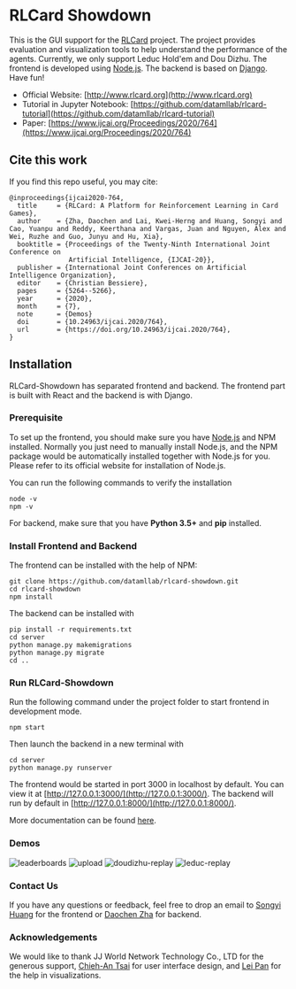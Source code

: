 # RLCard Showdown
This is the GUI support for the [RLCard](https://github.com/datamllab/rlcard) project. The project provides evaluation and visualization tools to help understand the performance of the agents. Currently, we only support Leduc Hold'em and Dou Dizhu. The frontend is developed using [Node.js](https://nodejs.org/). The backend is based on [Django](https://www.djangoproject.com/). Have fun!

*   Official Website: [http://www.rlcard.org](http://www.rlcard.org)
*   Tutorial in Jupyter Notebook: [https://github.com/datamllab/rlcard-tutorial](https://github.com/datamllab/rlcard-tutorial)
*   Paper: [https://www.ijcai.org/Proceedings/2020/764](https://www.ijcai.org/Proceedings/2020/764)

## Cite this work
If you find this repo useful, you may cite:
```bibtext
@inproceedings{ijcai2020-764,
  title     = {RLCard: A Platform for Reinforcement Learning in Card Games},
  author    = {Zha, Daochen and Lai, Kwei-Herng and Huang, Songyi and Cao, Yuanpu and Reddy, Keerthana and Vargas, Juan and Nguyen, Alex and Wei, Ruzhe and Guo, Junyu and Hu, Xia},
  booktitle = {Proceedings of the Twenty-Ninth International Joint Conference on
               Artificial Intelligence, {IJCAI-20}},
  publisher = {International Joint Conferences on Artificial Intelligence Organization},             
  editor    = {Christian Bessiere},	
  pages     = {5264--5266},
  year      = {2020},
  month     = {7},
  note      = {Demos}
  doi       = {10.24963/ijcai.2020/764},
  url       = {https://doi.org/10.24963/ijcai.2020/764},
}
```

## Installation
RLCard-Showdown has separated frontend and backend. The frontend part is built with React and the backend is with Django.

### Prerequisite
To set up the frontend, you should make sure you have [Node.js](https://nodejs.org/) and NPM installed. Normally you just need to manually install Node.js, and the NPM package would be automatically installed together with Node.js for you. Please refer to its official website for installation of Node.js.

You can run the following commands to verify the installation
```
node -v
npm -v
```
For backend, make sure that you have **Python 3.5+** and **pip** installed.

### Install Frontend and Backend
The frontend can be installed with the help of NPM:
```
git clone https://github.com/datamllab/rlcard-showdown.git
cd rlcard-showdown
npm install
```
The backend can be installed with
```
pip install -r requirements.txt
cd server
python manage.py makemigrations
python manage.py migrate
cd ..
```

### Run RLCard-Showdown
Run the following command under the project folder to start frontend in development mode.
```
npm start
```
Then launch the backend in a new terminal with
```
cd server
python manage.py runserver
```
The frontend would be started in port 3000 in localhost by default. You can view it at [http://127.0.0.1:3000/](http://127.0.0.1:3000/). The backend will run by default in [http://127.0.0.1:8000/](http://127.0.0.1:8000/).

More documentation can be found [here](docs/api.md).

### Demos
![leaderboards](https://github.com/datamllab/rlcard-showdown/blob/master/imgs/leaderboards.png?raw=true)
![upload](https://github.com/datamllab/rlcard-showdown/blob/master/imgs/upload.png?raw=true)
![doudizhu-replay](https://github.com/datamllab/rlcard-showdown/blob/master/imgs/doudizhu-replay.png?raw=true)
![leduc-replay](https://github.com/datamllab/rlcard-showdown/blob/master/imgs/leduc-replay.png?raw=true)

### Contact Us
If you have any questions or feedback, feel free to drop an email to [Songyi Huang](mailto:songyih@sfu.ca) for the frontend or [Daochen Zha](http://dczha.com/) for backend.

### Acknowledgements
We would like to thank JJ World Network Technology Co., LTD for the generous support, [Chieh-An Tsai](https://anntsai.myportfolio.com/) for user interface design, and [Lei Pan](mailto:lpa25@sfu.ca) for the help in visualizations.
